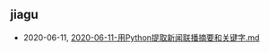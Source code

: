 ## jiagu
* 2020-06-11, [2020-06-11-用Python提取新闻联播摘要和关键字.md](../posts\2020-06-11-用Python提取新闻联播摘要和关键字.md)